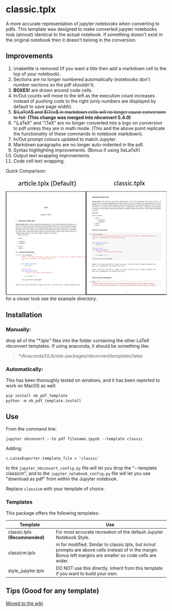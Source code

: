 # classic.tplx
A more accurate representation of jupyter notebooks when converting to pdfs.
This template was designed to make converted jupyter notebooks look (almost) identical to the actual notebook. If something doesn't exist in the original notebook then it doesn't belong in the conversion.

## Improvements
1. \maketitle is removed (If you want a title then add a markdown cell to the top of your notebook).
2. Sections are no longer numbered automatically (notebooks don't number sections so the pdf shouldn't).
3. **BOXES!** are drawn around code cells.
4. In/Out counts will move to the left as the execution count increases instead of pushing code to the right (only numbers are displayed by default to save page width).
5. ~~$\LaTeX$ and $\Tex$ in markdown cells will no longer cause conversion to fail.~~ **(This change was merged into nbconvert 5.4.0)**
6. "\LaTeX" and "\TeX" are no longer converted into a logo on conversion to pdf unless they are in math mode. (This and the above point replicate the functionality of these commands in notebook markdown).
7. In/Out prompt colours updated to match Jupyter.
8. Markdown paragraphs are no longer auto-indented in the pdf.
9. Syntax highlighting improvements. (Bonus if using XeLaTeX)
10. Output text wrapping improvements.
11. Code cell text wrapping.

Quick Comparison:
![comparison](example/comparison.png)
for a closer look see the example directory.

## Installation

### Manually:
drop all of the "*.tplx" files into the folder containing the other LaTeX nbconvert templates. If using anaconda, it should be something like: 
> */Anaconda3/Lib/site-packages/nbconvert/templates/latex

### Automatically:
This has been thoroughly tested on windows, and it has been reported to work on MacOS as well.
```
pip install nb_pdf_template
python -m nb_pdf_template.install
```

## Use
From the command line:
```
jupyter nbconvert --to pdf filename.ipynb --template classic
```

Adding:
```
c.LatexExporter.template_file = 'classic'
```
to the ```jupyter_nbconvert_config.py``` file will let you drop the "--template classicm", and to the ```jupyter_notebook_config.py``` file will let you use "download as pdf" from within the Jupyter notebook.

Replace ```classicm``` with your template of choice.

### Templates
This package offers the following templates:

Template | Use
---------|-------
classic.tplx **(Recommended)**| For most accurate recreation of the default Jupyter Notebook Style.
classicm.tplx | m for modified. Similar to classic.tplx, but in/out prompts are above cells instead of in the margin. Bonus left margins are smaller so code cells are wider.
style_jupyter.tplx | DO NOT use this directly. Inherit from this template if you want to build your own.

## Tips (Good for any template)
[Moved to the wiki](https://github.com/t-makaro/nb_pdf_template/wiki/Tips)

